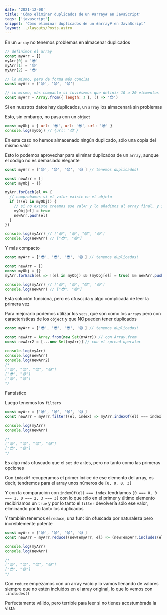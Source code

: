 ```yaml
---
date: '2021-12-08'
title: 'Cómo eliminar duplicados de un #array# en JavaScript'
tags: ['javascript']
snippet: 'Cómo eliminar duplicados de un #array# en JavaScript'
layout: ../layouts/Posts.astro
---
```


En un `array` no tenemos problemas en almacenar duplicados

```js
// definimos el array
const myArr = []
myArr[0] = '😎'
myArr[1] = '😎'
myArr[2] = '😎'

// lo mismo, pero de forma más concisa
const myArr = ['😎', '😎', '😎']

// lo mismo, más compacto si tuviésemos que definir 10 o 20 elementos
const myArr = Array.from({ length: 3 }, () => '😎')
```

Si en nuestros datos hay duplicados, un `array` los almacenará sin problemas

Esto, sin embargo, no pasa con un `object`

```js
const myObj = { url: '😎', url: '😎', url: '😎' }
console.log(myObj) // {url: '😎'}
```

En este caso no hemos almacenado ningún duplicado, sólo una copia del mismo valor

Esto lo podemos aprovechar para eliminar duplicados de un `array`, aunque el código no es demasiado elegante

```js
const myArr = ['😎', '😎', '😎', '😅'] // tenemos duplicados!

const newArr = []
const myObj = {}

myArr.forEach(el => {
  // comprobamos si el valor existe en el objeto
  if (!(el in myObj)) {
    // si no existe creamos ese valor y lo añadimos al array final, y si sí existe no lo añadimos
    myObj[el] = true
    newArr.push(el)
  }
})

console.log(myArr) // ["😎", "😎", "😎", "😅"]
console.log(newArr) // ["😎", "😅"]
```

Y más compacto

```js
const myArr = ['😎', '😎', '😎', '😅'] // tenemos duplicados!

const newArr = []
const myObj = {}
myArr.forEach(el => !(el in myObj) && (myObj[el] = true) && newArr.push(el))

console.log(myArr) // ["😎", "😎", "😎", "😅"]
console.log(newArr) // ["😎", "😅"]
```

Esta solución funciona, pero es ofuscada y algo complicada de leer la primera vez

Para mejorarlo podemos utilizar los `sets`, que son como los `arrays` pero con características de los `object` y que NO pueden tener duplicados

```js
const myArr = ['😎', '😎', '😎', '😅'] // tenemos duplicados!

const newArr = Array.from(new Set(myArr)) // con Array.from
const newArr2 = [...new Set(myArr)] // con el spread operator

console.log(myArr)
console.log(newArr)
console.log(newArr2)
/*
["😎", "😎", "😎", "😅"]
["😎", "😅"]
["😎", "😅"]
*/
```

Fantástico

Luego tenemos los `filters`

```js
const myArr = ['😎', '😎', '😎', '😅']
const newArr = myArr.filter((el, index) => myArr.indexOf(el) === index)

console.log(myArr)
console.log(newArr)

/*
["😎", "😎", "😎", "😅"]
["😎", "😅"]
*/
```

Es algo más ofuscado que el `set` de antes, pero no tanto como las primeras opciones

Con `indexOf` recuperamos el primer índice de ese elemento del array, es decir, tendremos para el array unos números de `[0, 0, 0, 3]`

Y con la comparación con `indexOf(el) === index` tendríamos `[0 === 0, 0 === 1, 0 === 2, 3 === 3]` con lo que sólo en el primer y último elemento recibiríamos un `true` y por lo tanto el `filter` devolvería sólo ese valor, eliminando por lo tanto los duplicados

Y también tenemos el `reduce`, una función ofuscada por naturaleza pero increiblemente potente

```js
const myArr = ['😎', '😎', '😎', '😅']
const newArr = myArr.reduce((newTempArr, el) => (newTempArr.includes(el) ? newTempArr : [...newTempArr, el]), [])

console.log(myArr)
console.log(newArr)

/*
["😎", "😎", "😎", "😅"]
["😎", "😅"]
*/
```

Con `reduce` empezamos con un array vacío y lo vamos llenando de valores siempre que no estén incluidos en el array original, lo que lo vemos con `.includes()`

Perfectamente válido, pero terrible para leer si no tienes acostumbrada la vista
